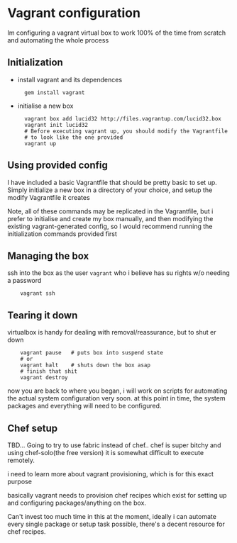 # Vagrant configuration

Im configuring a vagrant virtual box to work 100% of the time from scratch
and automating the whole process


## Initialization

* install vagrant and its dependences

        gem install vagrant

* initialise a new box


        vagrant box add lucid32 http://files.vagrantup.com/lucid32.box
        vagrant init lucid32
        # Before executing vagrant up, you should modify the Vagrantfile
        # to look like the one provided
        vagrant up



## Using provided config

I have included a basic Vagrantfile that should be pretty basic to set up.
Simply initialize a new box in a directory of your choice, and setup the 
modify Vagrantfile it creates

Note, all of these commands may be replicated in the Vagrantfile,
but i prefer to initialise and create my box manually, and then modifying
the existing vagrant-generated config, so I would recommend running the
initialization commands provided first



## Managing the box

ssh into the box as the user `vagrant` who i believe has su rights w/o
needing a password
    
        vagrant ssh

## Tearing it down

virtualbox is handy for dealing with removal/reassurance, but to shut er down

        vagrant pause   # puts box into suspend state
        # or
        vagrant halt    # shuts down the box asap
        # finish that shit
        vagrant destroy


now you are back to where you began, i will work on scripts for automating 
the actual system configuration very soon. at this point in time,
the system packages and everything will need to be configured.

## Chef setup

TBD... Going to try to use fabric instead of chef.. chef is super bitchy
and using chef-solo(the free version) it is somewhat difficult to execute
remotely.

i need to learn more about vagrant provisioning, which is for this exact purpose

basically vagrant needs to provision chef recipes which exist for setting up and configuring 
packages/anything on the box.

Can't invest too much time in this at the moment, ideally i can automate every single package
or setup task possible, there's a decent resource for chef recipes.
